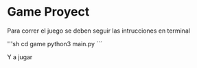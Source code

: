 # Game Proyect

Para correr el juego se deben seguir las intrucciones en terminal

'''sh
cd game
python3 main.py
´´´

Y a jugar